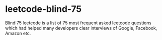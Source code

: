 # leetcode-blind-75
Blind 75 leetcode is a list of 75 most frequent asked leetcode questions which had helped many developers clear interviews of Google, Facebook, Amazon etc.
